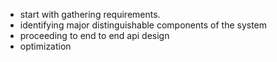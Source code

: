 
- start with gathering requirements.
- identifying major distinguishable components of the system
- proceeding to end to end api design
- optimization

